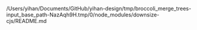 /Users/yihan/Documents/GitHub/yihan-design/tmp/broccoli_merge_trees-input_base_path-NazAqh9H.tmp/0/node_modules/downsize-cjs/README.md